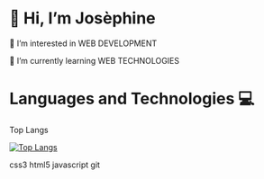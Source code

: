 <h1>👋 Hi, I’m Josèphine</h1>

👀 I’m interested in WEB DEVELOPMENT

🌱 I’m currently learning WEB TECHNOLOGIES

<h1>Languages and Technologies 💻</h1>
Top Langs

[![Top Langs](https://github-readme-stats.vercel.app/api/top-langs/?username=jserri)](https://github.com/anuraghazra/github-readme-stats)

css3 html5 javascript git

<!--
**jserri/jserri** is a ✨ _special_ ✨ repository because its `README.md` (this file) appears on your GitHub profile.

Here are some ideas to get you started:

- 🔭 I’m currently working on ...
- 🌱 I’m currently learning ...
- 👯 I’m looking to collaborate on ...
- 🤔 I’m looking for help with ...
- 💬 Ask me about ...
- 📫 How to reach me: ...
- 😄 Pronouns: ...
- ⚡ Fun fact: ...
-->
